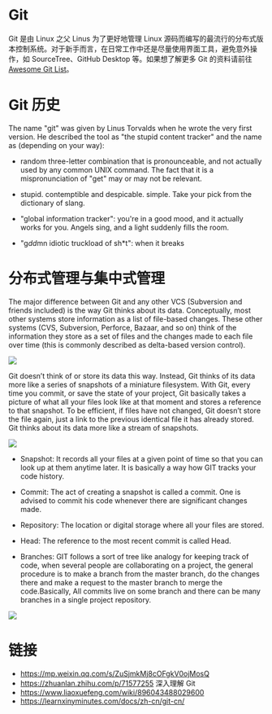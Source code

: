 # Git

Git 是由 Linux 之父 Linus 为了更好地管理 Linux 源码而编写的最流行的分布式版本控制系统。对于新手而言，在日常工作中还是尽量使用界面工具，避免意外操作，如 SourceTree、GitHub Desktop 等。如果想了解更多 Git 的资料请前往 [Awesome Git List](https://ngte-al.gitbook.io/i/?q=Git)。

# Git 历史

The name "git" was given by Linus Torvalds when he wrote the very first version. He described the tool as "the stupid content tracker" and the name as (depending on your way):

- random three-letter combination that is pronounceable, and not actually used by any common UNIX command. The fact that it is a mispronunciation of "get" may or may not be relevant.

- stupid. contemptible and despicable. simple. Take your pick from the dictionary of slang.

- "global information tracker": you're in a good mood, and it actually works for you. Angels sing, and a light suddenly fills the room.

- "g*dd*mn idiotic truckload of sh\*t": when it breaks

# 分布式管理与集中式管理

The major difference between Git and any other VCS (Subversion and friends included) is the way Git thinks about its data. Conceptually, most other systems store information as a list of file-based changes. These other systems (CVS, Subversion, Perforce, Bazaar, and so on) think of the information they store as a set of files and the changes made to each file over time (this is commonly described as delta-based version control).

![](https://cdn-images-1.medium.com/max/1600/1*6ywHRvYfgRVCSL_4xh1Mfw.png)

Git doesn’t think of or store its data this way. Instead, Git thinks of its data more like a series of snapshots of a miniature filesystem. With Git, every time you commit, or save the state of your project, Git basically takes a picture of what all your files look like at that moment and stores a reference to that snapshot. To be efficient, if files have not changed, Git doesn’t store the file again, just a link to the previous identical file it has already stored. Git thinks about its data more like a stream of snapshots.

![](https://cdn-images-1.medium.com/max/1600/0*V1iIPrfbxJFLOQEU.png)

- Snapshot: It records all your files at a given point of time so that you can look up at them anytime later. It is basically a way how GIT tracks your code history.

- Commit: The act of creating a snapshot is called a commit. One is advised to commit his code whenever there are significant changes made.

- Repository: The location or digital storage where all your files are stored.

- Head: The reference to the most recent commit is called Head.

- Branches: GIT follows a sort of tree like analogy for keeping track of code, when several people are collaborating on a project, the general procedure is to make a branch from the master branch, do the changes there and make a request to the master branch to merge the code.Basically, All commits live on some branch and there can be many branches in a single project repository.

![](https://cdn-images-1.medium.com/max/1600/0*-8t0j0AN8GL2OP9y.png)

# 链接

- https://mp.weixin.qq.com/s/ZuSjmkMj8cOFgkV0ojMosQ
- https://zhuanlan.zhihu.com/p/71577255 深入理解 Git
- https://www.liaoxuefeng.com/wiki/896043488029600
- https://learnxinyminutes.com/docs/zh-cn/git-cn/
